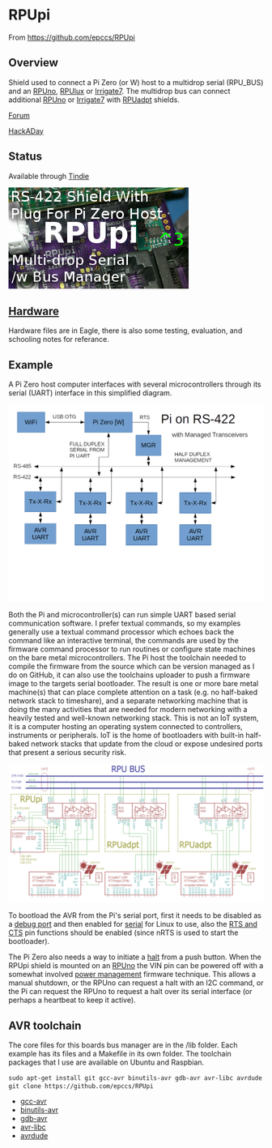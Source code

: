 # RPUpi

From <https://github.com/epccs/RPUpi>

## Overview

Shield used to connect a Pi Zero (or W) host to a multidrop serial (RPU_BUS) and an [RPUno], [RPUlux] or [Irrigate7]. The multidrop bus can connect additional [RPUno] or [Irrigate7] with [RPUadpt] shields.

[Forum](https://rpubus.org/bb/viewforum.php?f=8)

[HackADay](https://hackaday.io/project/16424-rpupi-a-shield-for-pi-zero-and-rs-422-over-cat5)

[RPUno]: https://github.com/epccs/RPUno
[RPUlux]: https://github.com/epccs/RPUlux
[Irrigate7]: https://github.com/epccs/Irrigate7
[RPUadpt]: https://github.com/epccs/RPUadpt
[RPUftdi]: https://github.com/epccs/RPUftdi

## Status

Available through [Tindie](https://www.tindie.com/products/10350/)

![Status](./Hardware/status_icon.png "Status")

## [Hardware](./Hardware)

Hardware files are in Eagle, there is also some testing, evaluation, and schooling notes for referance.

## Example

A Pi Zero host computer interfaces with several microcontrollers through its serial (UART) interface in this simplified diagram. 

![Simplified Diag](./Hardware/Documents/SimplifiedBlockDiag.png "Simplified Diag")

Both the Pi and microcontroller(s) can run simple UART based serial communication software. I prefer textual commands, so my examples generally use a textual command processor which echoes back the command like an interactive terminal, the commands are used by the firmware command processor to run routines or configure state machines on the bare metal microcontrollers. The Pi host the toolchain needed to compile the firmware from the source which can be version managed as I do on GitHub, it can also use the toolchains uploader to push a firmware image to the targets serial bootloader. The result is one or more bare metal machine(s) that can place complete attention on a task (e.g. no half-baked network stack to timeshare), and a separate networking machine that is doing the many activities that are needed for modern networking with a heavily tested and well-known networking stack. This is not an IoT system, it is a computer hosting an operating system connected to controllers, instruments or peripherals. IoT is the home of bootloaders with built-in half-baked network stacks that update from the cloud or expose undesired ports that present a serious security risk.

![MultiDrop](./Hardware/Documents/MultiDrop.png "MultiDrop")

To bootload the AVR from the Pi's serial port, first it needs to be disabled as a [debug port] and then enabled for [serial] for Linux to use, also the [RTS and CTS] pin functions should be enabled (since nRTS is used to start the bootloader). 

[debug port]: ./Hardware/Testing/linux.md#serial
[serial]: ./Hardware/Testing/linux.md#serial
[RTS and CTS]: ./RPiRtsCts

The Pi Zero also needs a way to initiate a [halt] from a push button. When the RPUpi shield is mounted on an [RPUno] the VIN pin can be powered off with a somewhat involved [power management] firmware technique.  This allows a manual shutdown, or the RPUno can request a halt with an I2C command,  or the Pi can request the RPUno to request a halt over its serial interface (or perhaps a heartbeat to keep it active). 

[halt]: ./Shutdown
[power management]: https://github.com/epccs/RPUno/tree/master/PwrMgt

## AVR toolchain

The core files for this boards bus manager are in the /lib folder. Each example has its files and a Makefile in its own folder. The toolchain packages that I use are available on Ubuntu and Raspbian. 

```
sudo apt-get install git gcc-avr binutils-avr gdb-avr avr-libc avrdude
git clone https://github.com/epccs/RPUpi
```

* [gcc-avr](https://packages.ubuntu.com/search?keywords=gcc-avr)
* [binutils-avr](https://packages.ubuntu.com/search?keywords=binutils-avr)
* [gdb-avr](https://packages.ubuntu.com/search?keywords=gdb-avr)
* [avr-libc](https://packages.ubuntu.com/search?keywords=avr-libc)
* [avrdude](https://packages.ubuntu.com/search?keywords=avrdude)